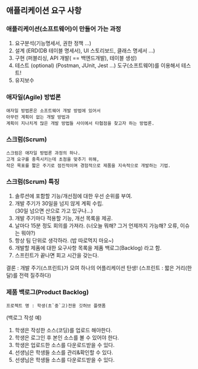 ## 애플리케이션 요구 사항

### 애플리케이션(소프트웨어)이 만들어 가는 과정

1. 요구분석(기능명세서, 권한 정책 ...)
2. 설계 (ERD(DB 테이블 명세서), UI 스토리보드, 클래스 명세서 ...)
3. 구현 (퍼블리싱, API 개발( == 백엔드개발), 테이블 생성)
4. 테스트 (optional) (Postman, JUnit, Jest ...) 도구(소프트웨어)를 이용해서 테스트!
5. 유지보수

### 애자일(Agile) 방법론

    애자일 방법론은 소프트웨어 개발 방법에 있어서
    아무런 계획이 없는 개발 방법과
    계획이 지나치게 많은 개발 방법들 사이에서 타협점을 찾고자 하는 방법론.

### 스크럼(Scrum)

    스크럼은 애자일 방법론 과정의 하나.
    고개 요구를 충족시키는데 초점을 맞추기 위해,
    작은 목표를 짧은 주기로 점진적이며 경험적으로 제품을 지속적으로 개발하는 기법.

### 스크럼(Scrum) 특징

1. 솔루션에 포함할 기능/개선점에 대한 우선 순위를 부여.
2. 개발 주기가 30일을 넘지 않게 계획 수립.  
   (30일 넘으면 산으로 가고 있구나...)
3. 개발 주기마다 적용할 기능, 개선 목록을 제공.
4. 날마다 15분 정도 회의를 가져라. (너오늘 뭐해? 그거 언제까지 가능해? 오류, 이슈는 뭐야?)
5. 항상 팀 단위로 생각하라. (밥 따로먹지 마요~)
6. 개발할 제품에 대한 요구사항 목록을 제품 백로그(Backlog) 라고 함.
7. 스프린트가 끝나면 회고 시간을 갖는다.

결론 : 개발 주기(스프린트)가 모여 하나의 어플리케이션 탄생!
(스프린트 : 짧은 거리(한달)를 전력 질주하다)

### 제품 백로그(Product Backlog)

    프로젝트 명 : 학생(초`중`고)전용 깃허브 플랫폼

(백로그 작성 예)

1. 학생은 작성한 소스(코딩)를 업로드 해야한다.
2. 학생은 로그인 후 본인 소스를 볼 수 있어야 한다.
3. 학생은 업로드한 소스를 다운로드받을 수 있다.
4. 선생님은 학생들 소스를 관리&확인할 수 있다.
5. 선생님은 학생들 소스를 다운로드받을 수 있다.
